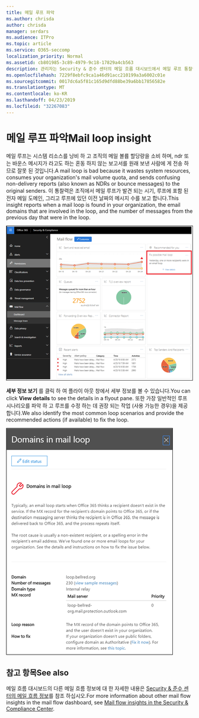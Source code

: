 ```yaml
---
title: 메일 루프 파악
ms.author: chrisda
author: chrisda
manager: serdars
ms.audience: ITPro
ms.topic: article
ms.service: O365-seccomp
localization_priority: Normal
ms.assetid: cb801985-3c89-4979-9c18-17829a4cb563
description: 관리자는 Security & 준수 센터의 메일 흐름 대시보드에서 메일 루프 통찰력에 대해 알아볼 수 있습니다.
ms.openlocfilehash: 7229f8ebfc9ca1a46d91acc210199a3a6002c01e
ms.sourcegitcommit: 0017dc6a5f81c165d9dfd88be39a6bb17856582e
ms.translationtype: MT
ms.contentlocale: ko-KR
ms.lasthandoff: 04/23/2019
ms.locfileid: "32267083"
---
```

# <a name="mail-loop-insight"></a><span data-ttu-id="80668-103">메일 루프 파악</span><span class="sxs-lookup"><span data-stu-id="80668-103">Mail loop insight</span></span>

<span data-ttu-id="80668-104">메일 루프는 시스템 리소스를 낭비 하 고 조직의 메일 볼륨 할당량을 소비 하며, ndr 또는 바운스 메시지가 라고도 하는 혼동 하지 않는 보고서를 원래 보낸 사람에 게 전송 하므로 잘못 된 것입니다.</span><span class="sxs-lookup"><span data-stu-id="80668-104">A mail loop is bad because it wastes system resources, consumes your organization's mail volume quota, and sends confusing non-delivery reports (also known as NDRs or bounce messages) to the original senders.</span></span> <span data-ttu-id="80668-105">이 통찰력은 조직에서 메일 루프가 발견 되는 시기, 루프에 포함 된 전자 메일 도메인, 그리고 루프에 있던 이전 날짜의 메시지 수를 보고 합니다.</span><span class="sxs-lookup"><span data-stu-id="80668-105">This insight reports when a mail loop is found in your organization, the email domains that are involved in the loop, and the number of messages from the previous day that were in the loop.</span></span>

![보안 & 준수 센터의 메일 흐름 대시보드에서 메일 루프 통찰력](media/c3f707cb-4c89-4e88-989c-81ce1d1d6b99.png)

<span data-ttu-id="80668-107">**세부 정보 보기** 를 클릭 하 여 플라이 아웃 창에서 세부 정보를 볼 수 있습니다.</span><span class="sxs-lookup"><span data-stu-id="80668-107">You can click **View details** to see the details in a flyout pane.</span></span> <span data-ttu-id="80668-108">또한 가장 일반적인 루프 시나리오를 파악 하 고 루프를 수정 하는 데 권장 되는 작업 (사용 가능한 경우)을 제공 합니다.</span><span class="sxs-lookup"><span data-stu-id="80668-108">We also identify the most common loop scenarios and provide the recommended actions (if available) to fix the loop.</span></span>

![메일 흐름 대시보드에서 잘못 된 루프 통찰력에서 세부 정보 보기를 클릭 한 후 플라이 아웃 창](media/f7e21300-c62f-41ec-853f-4a2775cd8aa7.png)

## <a name="see-also"></a><span data-ttu-id="80668-110">참고 항목</span><span class="sxs-lookup"><span data-stu-id="80668-110">See also</span></span>

<span data-ttu-id="80668-111">메일 흐름 대시보드의 다른 메일 흐름 정보에 대 한 자세한 내용은 [Security & 준수 센터의 메일 흐름 정보](mail-flow-insights.md)를 참조 하십시오.</span><span class="sxs-lookup"><span data-stu-id="80668-111">For more information about other mail flow insights in the mail flow dashboard, see [Mail flow insights in the Security & Compliance Center](mail-flow-insights.md).</span></span>

